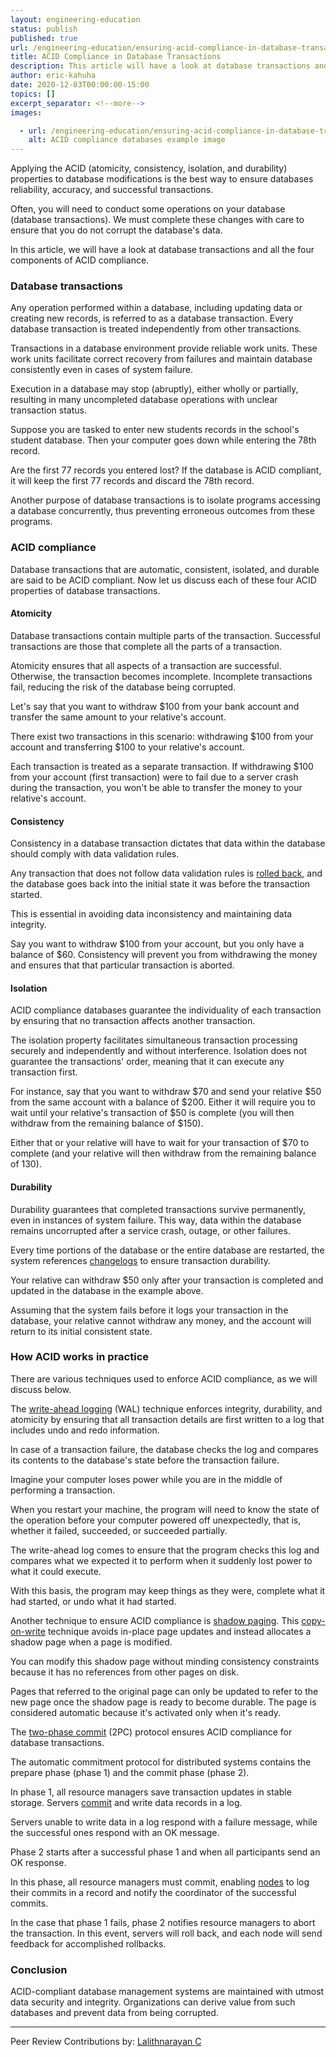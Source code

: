 ```yaml
---
layout: engineering-education
status: publish
published: true
url: /engineering-education/ensuring-acid-compliance-in-database-transactions/
title: ACID Compliance in Database Transactions
description: This article will have a look at database transactions and all the four components of ACID compliance.
author: eric-kahuha
date: 2020-12-03T00:00:00-15:00
topics: []
excerpt_separator: <!--more-->
images:

  - url: /engineering-education/ensuring-acid-compliance-in-database-transactions/hero.jpg
    alt: ACID compliance databases example image
---
```

Applying the ACID (atomicity, consistency, isolation, and durability) properties to database modifications is the best way to ensure databases reliability, accuracy, and successful transactions.
<!--more-->
Often, you will need to conduct some operations on your database (database transactions). We must complete these changes with care to ensure that you do not corrupt the database's data.

In this article, we will have a look at database transactions and all the four components of ACID compliance.

### Database transactions
Any operation performed within a database, including updating data or creating new records, is referred to as a database transaction. Every database transaction is treated independently from other transactions.

Transactions in a database environment provide reliable work units. These work units facilitate correct recovery from failures and maintain database consistently even in cases of system failure.

Execution in a database may stop (abruptly), either wholly or partially, resulting in many uncompleted database operations with unclear transaction status.

Suppose you are tasked to enter new students records in the school's student database. Then your computer goes down while entering the 78th record.

Are the first 77 records you entered lost? If the database is ACID compliant, it will keep the first 77 records and discard the 78th record.

Another purpose of database transactions is to isolate programs accessing a database concurrently, thus preventing erroneous outcomes from these programs.

### ACID compliance
Database transactions that are automatic, consistent, isolated, and durable are said to be ACID compliant. Now let us discuss each of these four ACID properties of database transactions.

#### Atomicity
Database transactions contain multiple parts of the transaction. Successful transactions are those that complete all the parts of a transaction.

Atomicity ensures that all aspects of a transaction are successful. Otherwise, the transaction becomes incomplete. Incomplete transactions fail, reducing the risk of the database being corrupted.

Let's say that you want to withdraw $100 from your bank account and transfer the same amount to your relative's account.

There exist two transactions in this scenario: withdrawing $100 from your account and transferring $100 to your relative's account.

Each transaction is treated as a separate transaction. If withdrawing $100 from your account (first transaction) were to fail due to a server crash during the transaction, you won't be able to transfer the money to your relative's account.

#### Consistency
Consistency in a database transaction dictates that data within the database should comply with data validation rules.

Any transaction that does not follow data validation rules is [rolled back](https://en.wikipedia.org/wiki/Rollback_(data_management)), and the database goes back into the initial state it was before the transaction started.

This is essential in avoiding data inconsistency and maintaining data integrity.

Say you want to withdraw $100 from your account, but you only have a balance of $60. Consistency will prevent you from withdrawing the money and ensures that that particular transaction is aborted.

#### Isolation
ACID compliance databases guarantee the individuality of each transaction by ensuring that no transaction affects another transaction.

The isolation property facilitates simultaneous transaction processing securely and independently and without interference. Isolation does not guarantee the transactions' order, meaning that it can execute any transaction first.

For instance, say that you want to withdraw $70 and send your relative $50 from the same account with a balance of $200. Either it will require you to wait until your relative's transaction of $50 is complete (you will then withdraw from the remaining balance of $150).

Either that or your relative will have to wait for your transaction of $70 to complete (and your relative will then withdraw from the remaining balance of 130).

#### Durability
Durability guarantees that completed transactions survive permanently, even in instances of system failure. This way, data within the database remains uncorrupted after a service crash, outage, or other failures.

Every time portions of the database or the entire database are restarted, the system references [changelogs](https://en.wikipedia.org/wiki/Changelog#) to ensure transaction durability.

Your relative can withdraw $50 only after your transaction is completed and updated in the database in the example above.

Assuming that the system fails before it logs your transaction in the database, your relative cannot withdraw any money, and the account will return to its initial consistent state.

### How ACID works in practice
There are various techniques used to enforce ACID compliance, as we will discuss below.

The [write-ahead logging](https://www.postgresql.org/docs/9.1/wal-intro.html) (WAL) technique enforces integrity, durability, and atomicity by ensuring that all transaction details are first written to a log that includes undo and redo information.

In case of a transaction failure, the database checks the log and compares its contents to the database's state before the transaction failure.

Imagine your computer loses power while you are in the middle of performing a transaction.

When you restart your machine, the program will need to know the state of the operation before your computer powered off unexpectedly, that is, whether it failed, succeeded, or succeeded partially.

The write-ahead log comes to ensure that the program checks this log and compares what we expected it to perform when it suddenly lost power to what it could execute.

With this basis, the program may keep things as they were, complete what it had started, or undo what it had started.

Another technique to ensure ACID compliance is [shadow paging](https://www.geeksforgeeks.org/shadow-paging-dbms/). This [copy-on-write](https://www.computerhope.com/jargon/c/copy-on-write.htm#) technique avoids in-place page updates and instead allocates a shadow page when a page is modified.

You can modify this shadow page without minding consistency constraints because it has no references from other pages on disk.

Pages that referred to the original page can only be updated to refer to the new page once the shadow page is ready to become durable. The page is considered automatic because it's activated only when it's ready.

The [two-phase commit](https://link.springer.com/referenceworkentry/10.1007%2F978-0-387-39940-9_2#) (2PC) protocol ensures ACID compliance for database transactions.

The automatic commitment protocol for distributed systems contains the prepare phase (phase 1) and the commit phase (phase 2).

In phase 1, all resource managers save transaction updates in stable storage. Servers [commit](https://www.techopedia.com/definition/16/commit) and write data records in a log.

Servers unable to write data in a log respond with a failure message, while the successful ones respond with an OK message.

Phase 2 starts after a successful phase 1 and when all participants send an OK response.

In this phase, all resource managers must commit, enabling [nodes](https://docs.oracle.com/cd/B10191_01/calendar.903/b10093/nodes.htm#) to log their commits in a record and notify the coordinator of the successful commits.

In the case that phase 1 fails, phase 2 notifies resource managers to abort the transaction. In this event, servers will roll back, and each node will send feedback for accomplished rollbacks.

### Conclusion
ACID-compliant database management systems are maintained with utmost data security and integrity. Organizations can derive value from such databases and prevent data from being corrupted.

---
Peer Review Contributions by: [Lalithnarayan C](/engineering-education/authors/lalithnarayan-c/)
